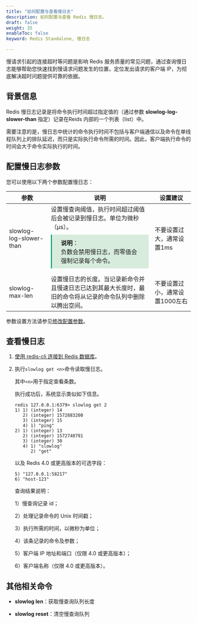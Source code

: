 ```yaml
---
title: "如何配置与查看慢日志"
description: 如何配置与查看 Redis 慢日志。
draft: false
weight: 35
enableToc: false
keyword: Redis Standalone, 慢日志

---
```


慢请求引起的连接超时等问题是影响 Redis 服务质量的常见问题，通过查询慢日志能够帮助您快速找到慢请求问题发生的位置，定位发出请求的客户端 IP，为彻底解决超时问题提供可靠的依据。

## 背景信息

Redis 慢日志记录是将命令执行时间超过指定值的（通过参数 **slowlog-log-slower-than** 指定）记录在Reids 内部的一个列表（list）中。

需要注意的是，慢日志中统计的命令执行时间不包括与客户端通信以及命令在单线程队列上的排队延迟，而只是实际执行命令所需的时间。因此，客户端执行命令的时间会大于命令实际执行的时间。

## 配置慢日志参数

您可以使用以下两个参数配置慢日志：

| 参数                    | 说明                                                         | 设置建议                       |
| ----------------------- | ------------------------------------------------------------ | ------------------------------ |
| slowlog-log-slower-than | 设置慢查询阈值，执行时间超过阈值后会被记录到慢日志。单位为微秒（μs）。<div style="background-color: #D8ECDE; padding: 10px 24px; margin: 10px 0; border-left: 3px solid #00a971;">  <b>说明</b>：<br/>负数会禁用慢日志，而零值会强制记录每个命令。</div> | 不要设置过大，通常设置1ms      |
| slowlog-max-len         | 设置慢日志的长度。当记录新命令并且慢速日志已达到其最大长度时，最旧的命令将从记录的命令队列中删除以腾出空间。 | 不要设置过小，通常设置1000左右 |



参数设置方法请参见[修改配置参数](/database/redis_standalone/manual/config_para/modify_para/)。

## 查看慢日志

1. [使用 redis-cli 连接到 Redis 数据库](/database/redis_standalone/manual/mgt_connect/access_redis_cli/)。

2. 执行`slowlog get <n>`命令读取慢日志。

   其中`<n>`用于指定查看条数。

   执行成功后，系统显示类似如下信息。

   ```
   redis 127.0.0.1:6379> slowlog get 2
   1) 1) (integer) 14
      2) (integer) 1572883200
      3) (integer) 15
      4) 1) "ping"
   2) 1) (integer) 13
      2) (integer) 1572740791
      3) (integer) 30
      4) 1) "slowlog"
         2) "get"
   ```

   以及 Redis 4.0 或更高版本的可选字段：

   ```
   5) "127.0.0.1:58217"
   6) "host-123"
   ```

   查询结果说明：

   1）慢查询记录 id；

   2）处理记录命令的 Unix 时间戳；

   3）执行所需的时间，以微秒为单位；

   4）该条记录的命令及参数；

   5）客户端 IP 地址和端口（仅限 4.0 或更高版本）；

   6）客户端名称（仅限 4.0 或更高版本）。

## 其他相关命令

- **slowlog len**：获取慢查询队列长度

- **slowlog reset**：清空慢查询队列

